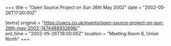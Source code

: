 +++
title = "Open Source Project on Sun 26th May 2002"
date = "2002-05-26T17:00:00Z"

[extra]
original = "https://uwcs.co.uk/events/open-source-project-on-sun-26th-may-2002-1474488932696/"    
ent_time = "2002-05-26T19:00:00Z"
location = "Meeting Room 6, Union North"
+++



